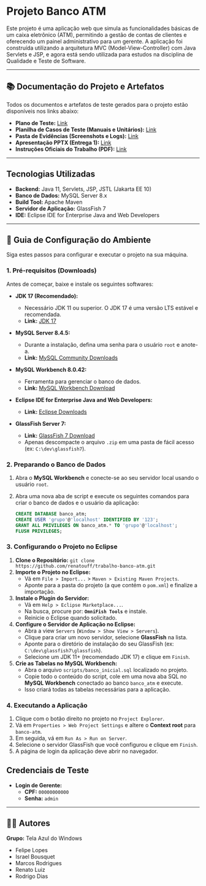 # Projeto Banco ATM

Este projeto é uma aplicação web que simula as funcionalidades básicas de um caixa eletrônico (ATM), permitindo a gestão de contas de clientes e oferecendo um painel administrativo para um gerente. A aplicação foi construída utilizando a arquitetura MVC (Model-View-Controller) com Java Servlets e JSP, e agora está sendo utilizada para estudos na disciplina de Qualidade e Teste de Software.

---

## 📚 Documentação do Projeto e Artefatos

Todos os documentos e artefatos de teste gerados para o projeto estão disponíveis nos links abaixo:

* **Plano de Teste:** [Link](https://docs.google.com/document/d/1gZI48qXrKt-7Ol-iNRwgWNd4ShzFlkxM/)
* **Planilha de Casos de Teste (Manuais e Unitários):** [Link](https://docs.google.com/spreadsheets/d/1hIZYAHNf7_Ws7WwVpP2s7LdwW3uqgnCW/)
* **Pasta de Evidências (Screenshots e Logs):** [Link](https://drive.google.com/drive/folders/1dq5cM1rdKQ8Lkx3HSO6in07fJbf6mxd-)
* **Apresentação PPTX (Entrega 1):** [Link](https://docs.google.com/presentation/d/1cnJ-3ldlAAhiPNQFaiI9VJ19VoUX42sp/)
* **Instruções Oficiais do Trabalho (PDF):** [Link](https://drive.google.com/file/d/1asPzZwBfM402AyEZvFZAvglsvrh3qpSK/)

---

## Tecnologias Utilizadas
- **Backend:** Java 11, Servlets, JSP, JSTL (Jakarta EE 10)
- **Banco de Dados:** MySQL Server 8.x
- **Build Tool:** Apache Maven
- **Servidor de Aplicação:** GlassFish 7
- **IDE:** Eclipse IDE for Enterprise Java and Web Developers

---

## 🚀 Guia de Configuração do Ambiente

Siga estes passos para configurar e executar o projeto na sua máquina.

### 1. Pré-requisitos (Downloads)
Antes de começar, baixe e instale os seguintes softwares:

* **JDK 17 (Recomendado):**
   * Necessário JDK 11 ou superior. O JDK 17 é uma versão LTS estável e recomendada.
   * **Link:** [JDK 17](https://www.oracle.com/java/technologies/javase/jdk17-archive-downloads.html)

* **MySQL Server 8.4.5:**
   * Durante a instalação, defina uma senha para o usuário `root` e anote-a.
   * **Link:** [MySQL Community Downloads](https://downloads.mysql.com/archives/community/)

* **MySQL Workbench 8.0.42:**
   * Ferramenta para gerenciar o banco de dados.
   * **Link:** [MySQL Workbench Download](https://downloads.mysql.com/archives/workbench/)

* **Eclipse IDE for Enterprise Java and Web Developers:**
   * **Link:** [Eclipse Downloads](https://www.eclipse.org/downloads/packages/release/2025-09/r/eclipse-ide-enterprise-java-and-web-developers)

* **GlassFish Server 7:**
   * **Link:** [GlassFish 7 Download](https://www.eclipse.org/downloads/download.php?file=/ee4j/glassfish/glassfish-7.0.25.zip)
   * Apenas descompacte o arquivo `.zip` em uma pasta de fácil acesso (ex: `C:\dev\glassfish7`).

### 2. Preparando o Banco de Dados
1. Abra o **MySQL Workbench** e conecte-se ao seu servidor local usando o usuário `root`.
2. Abra uma nova aba de script e execute os seguintes comandos para criar o banco de dados e o usuário da aplicação:

    ```sql
	CREATE DATABASE banco_atm;
	CREATE USER 'grupo'@'localhost' IDENTIFIED BY '123';
	GRANT ALL PRIVILEGES ON banco_atm.* TO 'grupo'@'localhost';
	FLUSH PRIVILEGES;

### 3. Configurando o Projeto no Eclipse
1. **Clone o Repositório:** `git clone https://github.com/renatouff/trabalho-banco-atm.git`
2. **Importe o Projeto no Eclipse:**
    * Vá em `File > Import...` > `Maven > Existing Maven Projects`.
    * Aponte para a pasta do projeto (a que contém o `pom.xml`) e finalize a importação.
3. **Instale o Plugin do Servidor:**
    * Vá em `Help > Eclipse Marketplace...`.
    * Na busca, procure por: **`OmniFish Tools`** e instale.
    * Reinicie o Eclipse quando solicitado.
4. **Configure o Servidor de Aplicação no Eclipse:**
    * Abra a view `Servers` (`Window > Show View > Servers`).
    * Clique para criar um novo servidor, selecione **GlassFish** na lista.
    * Aponte para o diretório de instalação do seu GlassFish (ex: `C:\dev\glassfish7\glassfish`).
    * Selecione um JDK 11+ (recomendado JDK 17) e clique em `Finish`.
5. **Crie as Tabelas no MySQL Workbench:**
    * Abra o arquivo `scripts/banco_inicial.sql` localizado no projeto.
    * Copie todo o conteúdo do script, cole em uma nova aba SQL no **MySQL Workbench** conectado ao banco `banco_atm` e execute.
    * Isso criará todas as tabelas necessárias para a aplicação.

### 4. Executando a Aplicação
1. Clique com o botão direito no projeto no `Project Explorer`.
2. Vá em `Properties > Web Project Settings` e altere o **Context root** para `banco-atm`.
3. Em seguida, vá em `Run As > Run on Server`.
4. Selecione o servidor GlassFish que você configurou e clique em `Finish`.
5. A página de login da aplicação deve abrir no navegador.

## Credenciais de Teste
- **Login de Gerente:**
    - **CPF:** `00000000000`
    - **Senha:** `admin`

---

## 🧑‍💻 Autores

**Grupo:** Tela Azul do Windows

* Felipe Lopes
* Israel Bousquet
* Marcos Rodrigues
* Renato Luiz
* Rodrigo Dias
